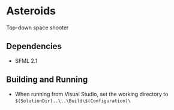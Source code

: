 Asteroids
=========
Top-down space shooter

Dependencies
------------
* SFML 2.1

Building and Running
--------------------
* When running from Visual Studio, set the working directory to ```$(SolutionDir)..\..\Build\$(Configuration)\```

